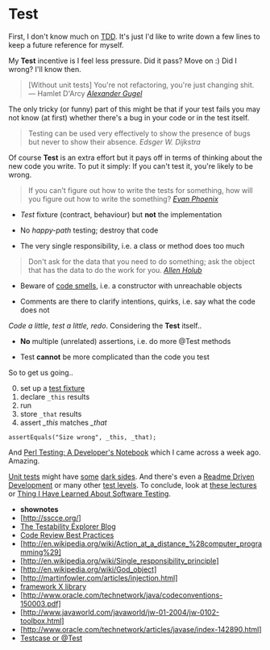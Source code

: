 Test
====

First, I don't know much on [TDD](http://www.ibm.com/developerworks/library/j-test/j-test-pdf.pdf).
It's just I'd like to write down a few lines to keep a future reference for myself.

My __Test__ incentive is
I feel less pressure.
Did it pass? Move on :)
Did I wrong? I'll know then.

> [Without unit tests] You're not refactoring,
> you're just changing shit. — Hamlet D'Arcy
> *[Alexander Gugel](https://twitter.com/alexanderGugel/status/566656504422752257)*

The only tricky (or funny)
part of this might be that
if your test fails you may
not know (at first) whether
there's a bug in your code
or in the test itself.

> Testing can be used very effectively to show
> the presence of bugs but never to show their absence.
> *Edsger W. Dijkstra*

Of course __Test__ is an extra effort
but it pays off in terms of thinking
about the new code you write.
To put it simply: If you can't test it,
you're likely to be wrong.

> If you can't figure out how to write the tests for something,
> how will you figure out how to write the something?
> *[Evan Phoenix](https://twitter.com/evanphx/status/504735308932333568)*

- *Test* fixture (contract, behaviour) but **not** the implementation

- No *happy-path* testing; destroy that code

- The very single responsibility, i.e. a class or method does too much

> Don't ask for the data that you need to do something;
> ask the object that has the data to do the work for you.
> *[Allen Holub](https://youtu.be/HZyRQ8Uhhmk)*

- Beware of [code smells](http://c2.com/cgi/wiki?CodeSmell), i.e. a constructor with unreachable objects

- Comments are there to clarify intentions, quirks, i.e. say what the code does not

*Code a little, test a little, redo*. Considering the __Test__ itself..

- **No** multiple (unrelated) assertions, i.e. do more @Test methods

- Test **cannot** be more complicated than the code you test

So to get us going..

0. set up a [test fixture](https://github.com/junit-team/junit/wiki/Test-fixtures)
1. declare `_this` results
2. run
3. store `_that` results
4. assert *_this* matches *_that*

`assertEquals("Size wrong", _this, _that);`

<script src="https://gist.github.com/paveljurca/57deec705e09ac4070fc.js"></script>

And [Perl Testing: A Developer's Notebook](http://shop.oreilly.com/product/9780596100926.do)
which I came across a week ago. Amazing.

[Unit tests](http://martinfowler.com/bliki/TestDrivenDevelopment.html) might have
[some](http://david.heinemeierhansson.com/2014/tdd-is-dead-long-live-testing.html)
[dark sides](http://www.rbcs-us.com/documents/Why-Most-Unit-Testing-is-Waste.pdf).
And there's even a [Readme Driven Development](http://tom.preston-werner.com/2010/08/23/readme-driven-development.html)
or many other [test levels](https://en.wikipedia.org/wiki/Software_testing#Testing_levels).
To conclude, look at [these lectures](http://d3s.mff.cuni.cz/teaching/programming_practices/lecture12.html)
or [Thing I Have Learned About Software Testing](http://qntm.org/test).


* __shownotes__
* [http://sscce.org/]
* [The Testability Explorer Blog](http://misko.hevery.com/2008/11/04/clean-code-talks-unit-testing/)
* [Code Review Best Practices](http://kevinlondon.com/2015/05/05/code-review-best-practices.html)
* [http://en.wikipedia.org/wiki/Action_at_a_distance_%28computer_programming%29]
* [http://en.wikipedia.org/wiki/Single_responsibility_principle]
* [http://en.wikipedia.org/wiki/God_object]
* [http://martinfowler.com/articles/injection.html]
* [framework X library](http://stackoverflow.com/questions/148747/what-is-the-difference-between-a-framework-and-a-library/148788#148788)
* [http://www.oracle.com/technetwork/java/codeconventions-150003.pdf]
* [http://www.javaworld.com/javaworld/jw-01-2004/jw-0102-toolbox.html]
* [http://www.oracle.com/technetwork/articles/javase/index-142890.html]
* [Testcase or @Test](http://stackoverflow.com/questions/2635839/junit-confusion-use-extend-testcase-or-test)


